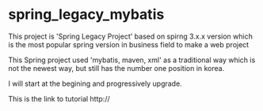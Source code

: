 # spring_legacy_mybatis
This project is 'Spring Legacy Project' 
based on spirng 3.x.x version 
which is the most popular spring version in business field to make a web project 

This Spring project used 'mybatis, maven, xml' as a traditional way 
which is not the newest way, but still has the number one position in korea. 

I will start at the begining and progressively upgrade. 

This is the link to tutorial
http://


